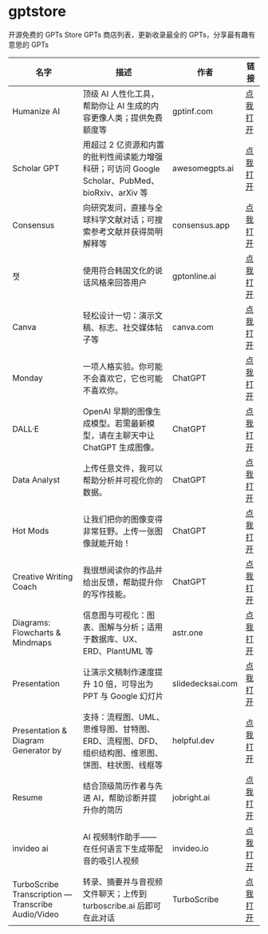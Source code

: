 # gptstore
开源免费的 GPTs Store GPTs 商店列表，更新收录最全的 GPTs，分享最有趣有意思的 GPTs

| 名字 | 描述 | 作者 | 链接 |
|---|---|---|---|
| Humanize AI | 顶级 AI 人性化工具，帮助你让 AI 生成的内容更像人类；提供免费额度等 | gptinf.com |[点我打开](https://chatgpt.com/g/g-a6Fpz8NRb-humanize-ai)|
| Scholar GPT | 用超过 2 亿资源和内置的批判性阅读能力增强科研；可访问 Google Scholar、PubMed、bioRxiv、arXiv 等 | awesomegpts.ai |[点我打开](https://chatgpt.com/g/g-kZ0eYXlJe-scholar-gpt)|
| Consensus | 向研究发问，直接与全球科学文献对话；可搜索参考文献并获得简明解释等 | consensus.app |[点我打开](https://chatgpt.com/g/g-bo0FiWLY7-consensus)|
| 챗 | 使用符合韩国文化的说话风格来回答用户 | gptonline.ai |[点我打开](https://chatgpt.com/g/g-bo0FiWLY7-consensus)|
| Canva | 轻松设计一切：演示文稿、标志、社交媒体帖子等 | canva.com |[点我打开](https://chatgpt.com/g/g-alKfVrz9K-canva)|
| Monday | 一项人格实验。你可能不会喜欢它，它也可能不喜欢你。 | ChatGPT |[点我打开](https://chatgpt.com/g/g-67ec3b4988f8819184c5454e18f5e84b-monday)|
| DALL·E | OpenAI 早期的图像生成模型。若需最新模型，请在主聊天中让 ChatGPT 生成图像。 | ChatGPT |[点我打开](https://chatgpt.com/g/g-2fkFE8rbu-dall-e)|
| Data Analyst | 上传任意文件，我可以帮助分析并可视化你的数据。 | ChatGPT |[点我打开](https://chatgpt.com/g/g-HMNcP6w7d-data-analyst)|
| Hot Mods | 让我们把你的图像变得非常狂野。上传一张图像就能开始！ | ChatGPT |[点我打开](https://chatgpt.com/g/g-fTA4FQ7wj-hot-mods)|
| Creative Writing Coach | 我很想阅读你的作品并给出反馈，帮助提升你的写作技能。 | ChatGPT |[点我打开](https://chatgpt.com/g/g-lN1gKFnvL-creative-writing-coach)|
| Diagrams: Flowcharts & Mindmaps | 信息图与可视化：图表、图解与分析；适用于数据库、UX、ERD、PlantUML 等 | astr.one |[点我打开](https://chatgpt.com/g/g-jBdvgesNC-diagrams-flowcharts-mindmaps)|
| Presentation | 让演示文稿制作速度提升 10 倍，可导出为 PPT 与 Google 幻灯片 | slidedecksai.com |[点我打开](https://chatgpt.com/g/g-67e3c5d494a4819181f8bab64ba35a57-presentation)|
| Presentation & Diagram Generator by <ShowMe> | 支持：流程图、UML、思维导图、甘特图、ERD、流程图、DFD、组织结构图、维恩图、饼图、柱状图、线框等 | helpful.dev |[点我打开](https://chatgpt.com/g/g-5QhhdsfDj-presentation-diagram-generator-by-showme)|
| Resume | 结合顶级简历作者与先进 AI，帮助诊断并提升你的简历 | jobright.ai |[点我打开](https://chatgpt.com/g/g-MrgKnTZbc-resume)|
| invideo ai | AI 视频制作助手——在任何语言下生成带配音的吸引人视频 | invideo.io |[点我打开](https://chatgpt.com/g/g-h8l4uLHFQ-invideo-ai)|
| TurboScribe Transcription — Transcribe Audio/Video | 转录、摘要并与音视频文件聊天；上传到 turboscribe.ai 后即可在此对话 | TurboScribe |[点我打开](https://chatgpt.com/g/g-Mc1tBt7gp-turboscribe-transcription-transcribe-audio-video)|
